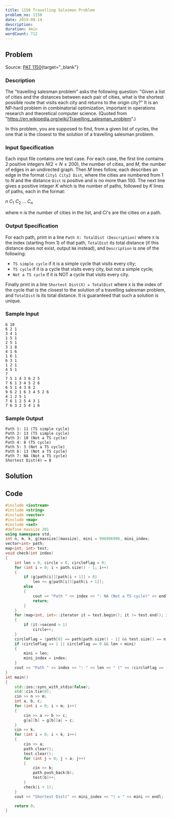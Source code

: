 ```yaml
---
title: 1150 Travelling Salesman Problem
problem_no: 1150
date: 2019-08-14
description:
duration: 4min
wordCount: 712
---
```


<!--more-->

## Problem

Source: [PAT 1150](https://pintia.cn/problem-sets/994805342720868352/exam/problems/1038430013544464384){target="_blank"}

### Description

The "travelling salesman problem" asks the following question: "Given a list of cities and the distances between each pair of cities, what is the shortest possible route that visits each city and returns to the origin city?" It is an NP-hard problem in combinatorial optimization, important in operations research and theoretical computer science. (Quoted from "https://en.wikipedia.org/wiki/Travelling_salesman_problem".)

In this problem, you are supposed to find, from a given list of cycles, the one that is the closest to the solution of a travelling salesman problem.

### Input Specification

Each input file contains one test case. For each case, the first line contains 2 positive integers $N(2<N≤200)$, the number of cities, and $M$, the number of edges in an undirected graph. Then $M$ lines follow, each describes an edge in the format `City1 City2 Dist`, where the cities are numbered from 1 to $N$ and the distance `Dist` is positive and is no more than 100. The next line gives a positive integer $K$ which is the number of paths, followed by $K$ lines of paths, each in the format:

$n\ C_1\ C_2\ ...\ C_n$

where n is the number of cities in the list, and Ci's are the cities on a path.

### Output Specification

For each path, print in a line `Path X: TotalDist (Description)` where `X` is the index (starting from 1) of that path, `TotalDist` its total distance (if this distance does not exist, output `NA` instead), and `Description` is one of the following:

- `TS simple cycle` if it is a simple cycle that visits every city;
- `TS cycle` if it is a cycle that visits every city, but not a simple cycle;
- `Not a TS cycle` if it is NOT a cycle that visits every city.

Finally print in a line `Shortest Dist(X) = TotalDist` where `X` is the index of the cycle that is the closest to the solution of a travelling salesman problem, and `TotalDist` is its total distance. It is guaranteed that such a solution is unique.

### Sample Input

```text
6 10
6 2 1
3 4 1
1 5 1
2 5 1
3 1 8
4 1 6
1 6 1
6 3 1
1 2 1
4 5 1
7
7 5 1 4 3 6 2 5
7 6 1 3 4 5 2 6
6 5 1 4 3 6 2
9 6 2 1 6 3 4 5 2 6
4 1 2 5 1
7 6 1 2 5 4 3 1
7 6 3 2 5 4 1 6
```

### Sample Output

```text
Path 1: 11 (TS simple cycle)
Path 2: 13 (TS simple cycle)
Path 3: 10 (Not a TS cycle)
Path 4: 8 (TS cycle)
Path 5: 3 (Not a TS cycle)
Path 6: 13 (Not a TS cycle)
Path 7: NA (Not a TS cycle)
Shortest Dist(4) = 8
```

## Solution

## Code




```cpp
#include <iostream>
#include <string>
#include <vector>
#include <map>
#include <set>
#define maxsize 201
using namespace std;
int n, m, k, g[maxsize][maxsize], mini = 996996996, mini_index;
vector<int> path;
map<int, int> test;
void check(int index)
{
    int len = 0, circle = 0, circleFlag = 0;
    for (int i = 0; i < path.size() - 1; i++)
    {
        if (g[path[i]][path[i + 1]] > 0)
            len += g[path[i]][path[i + 1]];
        else
        {
            cout << "Path " << index << ": NA (Not a TS cycle)" << endl;
            return;
        }
    }
    for (map<int, int>::iterator it = test.begin(); it != test.end(); it++)
    {
        if (it->second > 1)
            circle++;
    }
    circleFlag = (path[0] == path[path.size() - 1] && test.size() == n ? circle == 1 ? 0 : 1 : -1);
    if (circleFlag == 1 || circleFlag == 0 && len < mini)
    {
        mini = len;
        mini_index = index;
    }
    cout << "Path " << index << ": " << len << " (" << (circleFlag == -1 ? "Not a TS cycle" : circleFlag == 0 ? "TS simple cycle" : "TS cycle") << ")" << endl;
}
int main()
{
    std::ios::sync_with_stdio(false);
    std::cin.tie(0);
    cin >> n >> m;
    int a, b, c;
    for (int i = 0; i < m; i++)
    {
        cin >> a >> b >> c;
        g[a][b] = g[b][a] = c;
    }
    cin >> k;
    for (int i = 0; i < k; i++)
    {
        cin >> a;
        path.clear();
        test.clear();
        for (int j = 0; j < a; j++)
        {
            cin >> b;
            path.push_back(b);
            test[b]++;
        }
        check(i + 1);
    }
    cout << "Shortest Dist(" << mini_index << ") = " << mini << endl;

    return 0;
}
```
